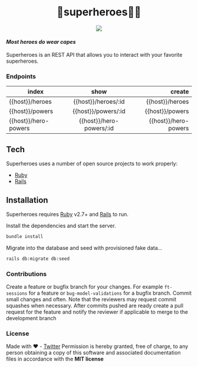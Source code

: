 <h1 align="center">🦸superheroes🦸‍♀️
</h1>

<p align="center"> 


<img src="https://img.shields.io/badge/Ruby_on_Rails-CC0000?style=for-the-badge&logo=ruby-on-rails&logoColor=white">

 </p>

 
#### _Most heroes do wear capes_

Superheroes is an REST API that allows you to interact with your favorite superheroes.


### Endpoints

| index           |      show            |      create     |
|-----------------|:--------------------:|----------------:|
| {{host}}/heroes |  {{host}}/heroes/:id | {{host}}/heroes |
| {{host}}/powers |  {{host}}/powers/:id | {{host}}/powers |
| {{host}}/hero-powers |  {{host}}/hero-powers/:id | {{host}}/hero-powers |


## Tech

Superheroes uses a number of open source projects to work properly:

- [Ruby]("https://ruby-lang.org")
- [Rails]("https://rubyonrails.org)


## Installation

Superheroes requires [Ruby]("https://ruby-lang.org") v2.7+ and [Rails]("https://rubyonrails.org)  to run.

Install the dependencies and start the server.

```sh
bundle install
```

Migrate into the database and seed with provisioned fake data...

```sh
rails db:migrate db:seed
```


### Contributions
Create a feature or bugfix branch for your changes. For example ```ft-sessions``` for a feature or ```bug-model-validations``` for a bugfix branch. Commit small changes and often. Note that the reviewers may request commit squashes when necessary.
After commits pushed are ready create a pull request for the feature and notify the reviewer if applicable to merge to the development branch

### License

Made with ❤️ - [Twitter](https://twitter.com/muriithi_gakuru)
Permission is hereby granted, free of charge, to any person obtaining a copy of this software and associated documentation files in accordance with the **MIT license**